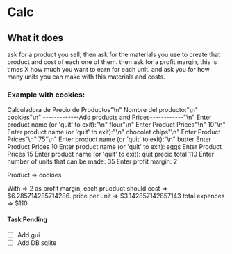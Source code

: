 # Calc

## What it does
ask for a product you sell, then ask for the materials you use to create that product and cost of each one of them.
then ask for a profit margin, this is times X how much you want to earn for each unit.
and ask you for how many units you can make with this materials and costs.

### Example with cookies:
Calculadora de Precio de Productos"\n"
Nombre del producto:"\n"
cookies"\n"
-------------Add products and Prices------------"\n"
Enter product name (or 'quit' to exit):"\n"
flour"\n"
Enter Product Prices"\n"
10"\n"
Enter product name (or 'quit' to exit):"\n"
chocolet chips"\n"
Enter Product Prices"\n"
75"\n"
Enter product name (or 'quit' to exit):"\n"
butter
Enter Product Prices
10
Enter product name (or 'quit' to exit):
eggs
Enter Product Prices
15
Enter product name (or 'quit' to exit):
quit
precio total 110
Enter number of units that can be made: 
35
Enter profit margin: 
2


Product => cookies

With => 2 as profit margin, each prucduct should cost => $6.285714285714286.
price per unit => $3.142857142857143 
total expences => $110

#### Task Pending

- [ ] Add gui
- [ ] Add DB sqlite
